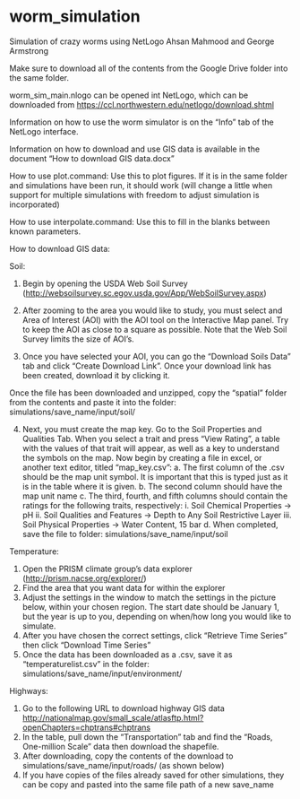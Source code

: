 # worm_simulation
Simulation of crazy worms using NetLogo
Ahsan Mahmood and George Armstrong

Make sure to download all of the contents from the Google Drive folder into the same folder.  

worm_sim_main.nlogo can be opened int NetLogo, which can be downloaded from https://ccl.northwestern.edu/netlogo/download.shtml

Information on how to use the worm simulator is on the “Info” tab of the NetLogo interface.

Information on how to download and use GIS data is available in the document “How to download GIS data.docx”

How to use plot.command:
Use this to plot figures. If it is in the same folder and simulations have been run, it should work (will change a little when support for multiple simulations with freedom to adjust simulation is incorporated)

How to use interpolate.command:
Use this to fill in the blanks between known parameters.

How to download GIS data:

Soil:
1.	Begin by opening the USDA Web Soil Survey (http://websoilsurvey.sc.egov.usda.gov/App/WebSoilSurvey.aspx)
2.	After zooming to the area you would like to study, you must select and Area of Interest (AOI) with the AOI tool on the Interactive Map panel. Try to keep the AOI as close to a square as possible. Note that the Web Soil Survey limits the size of AOI’s.


3.	 Once you have selected your AOI, you can go the “Download Soils Data” tab and click “Create Download Link”. Once your download link has been created, download it by clicking it.  

Once the file has been downloaded and unzipped, copy the “spatial” folder from the contents and paste it into the folder: simulations/save_name/input/soil/

4.	Next, you must create the map key. Go to the Soil Properties and Qualities Tab. When you select a trait and press “View Rating”, a table with the values of that trait will appear, as well as a key to understand the symbols on the map. Now begin by creating a file in excel, or another text editor, titled “map_key.csv”:
    a.	The first column of the .csv should be the map unit symbol.  It is important that this is typed just as it is in the table where it is given.
    b.	The second column should have the map unit name
    c.	The third, fourth, and fifth columns should contain the ratings for the following traits, respectively:
        i.	Soil Chemical Properties -> pH
        ii.	Soil Qualities and Features -> Depth to Any Soil Restrictive Layer
        iii.	Soil Physical Properties -> Water Content, 15 bar
    d.	When completed, save the file to folder: simulations/save_name/input/soil






Temperature:
1.	Open the PRISM climate group’s data explorer (http://prism.nacse.org/explorer/)
2.	 Find the area that you want data for within the explorer
3.	Adjust the settings in the window to match the settings in the picture below, within your chosen region. The start date should be January 1, but the year is up to you, depending on when/how long you would like to simulate.
4.	After you have chosen the correct settings, click “Retrieve Time Series” then click “Download Time Series”
5.	Once the data has been downloaded as a .csv, save it as “temperaturelist.csv” in the folder: simulations/save_name/input/environment/


Highways:
1.	Go to the following URL to download highway GIS data http://nationalmap.gov/small_scale/atlasftp.html?openChapters=chptrans#chptrans
2.	In the table, pull down the “Transportation” tab and find the “Roads, One-million Scale” data then download the shapefile.
3.	After downloading, copy the contents of the download to simulations/save_name/input/roads/ (as shown below)
4.	If you have copies of the files already saved for other simulations, they can be copy and pasted into the same file path of a new save_name



